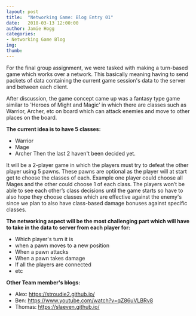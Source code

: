 ```yaml
---
layout: post
title:  "Networking Game: Blog Entry 01"
date:   2018-03-13 12:00:00
author: Jamie Hogg
categories: 
- Networking Game Blog
img: 
thumb: 
---
```


For the final group assignment, we were tasked with making a turn-based game which works over a network. 
This basically meaning having to send packets of data containing the current game session's data to the server and between each client.

After discussion, the game concept came up was a fantasy type game similar to 'Heroes of Might and Magic' in which there are classes such as 
Warrior, Archer, etc on board which can attack enemies and move to other places on the board.

<B>The current idea is to have 5 classes:</B>
- Warrior
- Mage
- Archer
Then the last 2 haven't been decided yet.

It will be a 2-player game in which the players must try to defeat the other player using 5 pawns. These pawns are optional as the player will at start get to choose the classes of each. Example one player could choose all Mages and the other could choose 1 of each class. The players won’t be able to see each other’s class decisions until the game starts so have to also hope they choose classes which 
are effective against the enemy's since we plan to also have class-based damage bonuses against specific classes.

<B>The networking aspect will be the most challenging part which will have to take in the data to server from each player for:</B>
- Which player's turn it is
- when a pawn moves to a new position
- When a pawn attacks
- When a pawn takes damage
- If all the players are connected
- etc

<B>Other Team member's blogs:</B>
- Alex:
  https://stroudie2.github.io/
- Ben:
  https://www.youtube.com/watch?v=qZ86uVLBRv8
- Thomas:
  https://slaeven.github.io/
